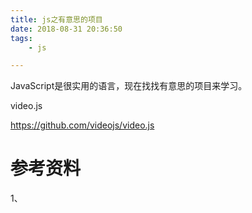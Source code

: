 ```yaml
---
title: js之有意思的项目
date: 2018-08-31 20:36:50
tags:
	- js

---
```




JavaScript是很实用的语言，现在找找有意思的项目来学习。

video.js

https://github.com/videojs/video.js



# 参考资料

1、

